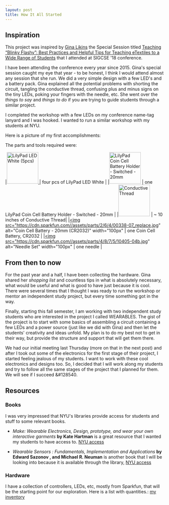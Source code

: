 ```yaml
---
layout: post
title: How It All Started
---
```


## Inspiration

This project was inspired by [Gina Likins](https://twitter.com/lintqueen) the Special Session titled
[Teaching “Blinky Flashy”:​ ​Best Practices and Helpful Tips for Teaching eTextiles to a Wide Range of Students](https://easychair.org/smart-program/SIGCSE2018/2018-02-22.html#talk:61740) that I attended at SIGCSE '18 conference.

I have been attending the conference every year since 2015. Gina's special session caught my eye that year - to be honest, I think I would attend almost any session that she run. We did a very simple design with a few LED's and a battery pack. Gina explained all the potential problems with shorting the circuit, tangling the conductive thread, confusing plus and minus signs on the tiny LEDs, poking your fingers with the needle, etc. She went over the _things to say_ and _things to do_ if you are trying to guide students through a similar project.

I completed the workshop with a few LEDs on my conference name-tag lanyard and I was hooked. I wanted to run a similar workshop with my students at NYU.

Here is a picture of my first accomplishments:


The parts and tools required were:

|<a href="https://www.sparkfun.com/products/13902" target="_blank"><img src="https://cdn.sparkfun.com//assets/parts/1/1/5/5/5/13902-01a.jpg" alt="LilyPad LED White (5pcs)" width="100px"/> </a> | four pcs of LilyPad LED White |
|<a href="https://www.sparkfun.com/products/13883" target="_blank"><img src="https://cdn.sparkfun.com//assets/parts/1/1/5/1/7/13883-02.jpg" alt="LilyPad Coin Cell Battery Holder - Switched - 20mm" width="100px"/></a> | one LilyPad Coin Cell Battery Holder - Switched - 20mm |
|<a href="https://www.sparkfun.com/products/11791" target="_blank"><img src="https://cdn.sparkfun.com//assets/parts/8/0/7/2/11791-01.jpg" alt="Conductive Thread" width="100px"/></a> | ~ 10 inches of Conductive Thread|
|<a href="https://www.sparkfun.com/products/338" target="_blank"><img src="https://cdn.sparkfun.com//assets/parts/2/6/4/00338-07_replace.jpg" alt="Coin Cell Battery - 20mm (CR2032)" width="100px" | one Coin Cell Battery, CR2032 |
|<a href="https://www.sparkfun.com/products/10405" target="_blank"><img src="https://cdn.sparkfun.com//assets/parts/4/8/7/5/10405-04b.jpg" alt="Needle Set" width="100px" | one needle |



<!--more-->

## From then to now

For the past year and a half, I have been collecting the hardware. Gina shared her _shopping list_ and countless tips in what is absolutely necessary, what would be useful and what is good to have just because it is cool. There were several times that I thought I was ready to run the workshop or mentor an independent study project, but every time something got in the way.

Finally, starting this fall semester, I am working with two independent study students who are interested in the project I called WEARABLES. The gist of the project is to start with some basics of assembling a circuit containing a few LEDs and a power source (just like we did with Gina) and then let the students' creativity and ideas unfold. My plan is to do my best not to get in their way, but provide the structure and support that will get them there.

We had our initial meeting last Thursday (more on that in the next post) and after I took out some of the electronics for the first stage of their project, I started feeling jealous of my students. I want to work with these cool electronics and designs too. So, I decided that I will work along my students and try to follow all the same stages of the project that I planned for them. We will see if I succeed &#128540.

## Resources  

### Books

I was very impressed that NYU's libraries provide access for students and stuff
to some relevant books.

- _Make: Wearable Electronics, Design, prototype, and wear your own interactive garments_ __by Kate Hartman__ is a great resource that I wanted my students to have
access to. [NYU access](http://bobcat.library.nyu.edu/primo-explore/fulldisplay?docid=nyu_aleph005570537&context=L&vid=NYU&search_scope=all&isFrbr=true&tab=all&lang=en_US)

- _Wearable Sensors : Fundamentals, Implementation and Applications_
__by Edward Sazonov , and Michael R. Neuman__ is another book that I will be looking into because it is available through the library,
[NYU access](http://bobcat.library.nyu.edu/primo-explore/fulldisplay?docid=nyu_aleph005078991&context=L&vid=NYU&search_scope=all&isFrbr=true&tab=all&lang=en_US)

### Hardware

I have a collection of controllers, LEDs, etc, mostly from Sparkfun, that will be
the starting point for our exploration.
Here is a list with quantities.: [my inventory](https://docs.google.com/spreadsheets/d/19ONIH_OM7_h0Hxa0oVkCYaXT5N9aSgmXErQaqyvhZDA/edit?usp=sharing)
